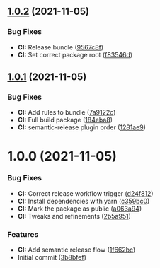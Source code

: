 ## [1.0.2](https://github.com/bothrs/eslint-config/compare/release/v1.0.1...release/v1.0.2) (2021-11-05)


### Bug Fixes

* **CI:** Release bundle ([9567c8f](https://github.com/bothrs/eslint-config/commit/9567c8f68564b33f97c8cfac34aaa3583e7a8b70))
* **CI:** Set correct package root ([f83546d](https://github.com/bothrs/eslint-config/commit/f83546d80363480ad00a02a59618fe2d7e7008cc))

## [1.0.1](https://github.com/bothrs/eslint-config/compare/release/v1.0.0...release/v1.0.1) (2021-11-05)


### Bug Fixes

* **CI:** Add rules to bundle ([7a9122c](https://github.com/bothrs/eslint-config/commit/7a9122cb890d86d9c24f8c90123fd0f7be53b0d3))
* **CI:** Full build package ([184eba8](https://github.com/bothrs/eslint-config/commit/184eba85e7a11d5e82b4f434983d712fc57a3355))
* **CI:** semantic-release plugin order ([1281ae9](https://github.com/bothrs/eslint-config/commit/1281ae9f52b7c5ea813e64c437a3e2586b43037d))

# 1.0.0 (2021-11-05)


### Bug Fixes

* **CI:** Correct release workflow trigger ([d24f812](https://github.com/bothrs/eslint-config/commit/d24f8121ca25e5e59e7b360c2d0d38681dee7a40))
* **CI:** Install dependencies with yarn ([c359bc0](https://github.com/bothrs/eslint-config/commit/c359bc016cc15799b96b0af390f730f160111a8f))
* **CI:** Mark the package as public ([a063a94](https://github.com/bothrs/eslint-config/commit/a063a9425c140598d3c31d20b8838beaff68b55f))
* **CI:** Tweaks and refinements ([2b5a951](https://github.com/bothrs/eslint-config/commit/2b5a951f7b8dd900e58ea6486594843145480f6f))


### Features

* **CI:** Add semantic release flow ([1f662bc](https://github.com/bothrs/eslint-config/commit/1f662bce9e0d8325a930751aaff24c8ceb49b923))
* Initial commit ([3b8bfef](https://github.com/bothrs/eslint-config/commit/3b8bfef5c8d8dcef7d4e1fff000c2314bccb46e6))
